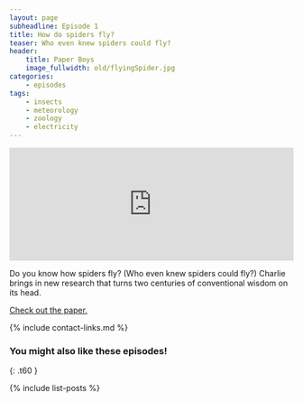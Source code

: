 ```yaml
---
layout: page
subheadline: Episode 1
title: How do spiders fly?
teaser: Who even knew spiders could fly?
header:
    title: Paper Boys
    image_fullwidth: old/flyingSpider.jpg
categories:
    - episodes
tags:
    - insects
    - meteorology
    - zoology
    - electricity
---
```


<iframe src="https://pinecast.com/player/64f10d29-2ab4-4d82-a981-1d7a7b74a9b2?theme=thick" seamless height="200" style="border:0" class="pinecast-embed" frameborder="0" width="100%"></iframe>

Do you know how spiders fly? (Who even knew spiders could fly?) Charlie brings in new research that turns two centuries of conventional wisdom on its head. 

[Check out the paper.](https://www.cell.com/current-biology/fulltext/S0960-98221830693-6)


{% include contact-links.md %}


### You might also like these episodes!
{: .t60 }

{% include list-posts %}

